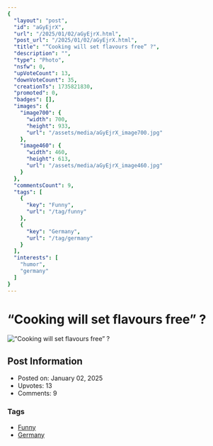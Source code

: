 ```yaml
---
{
  "layout": "post",
  "id": "aGyEjrX",
  "url": "/2025/01/02/aGyEjrX.html",
  "post_url": "/2025/01/02/aGyEjrX.html",
  "title": "“Cooking will set flavours free” ?",
  "description": "",
  "type": "Photo",
  "nsfw": 0,
  "upVoteCount": 13,
  "downVoteCount": 35,
  "creationTs": 1735821830,
  "promoted": 0,
  "badges": [],
  "images": {
    "image700": {
      "width": 700,
      "height": 933,
      "url": "/assets/media/aGyEjrX_image700.jpg"
    },
    "image460": {
      "width": 460,
      "height": 613,
      "url": "/assets/media/aGyEjrX_image460.jpg"
    }
  },
  "commentsCount": 9,
  "tags": [
    {
      "key": "Funny",
      "url": "/tag/funny"
    },
    {
      "key": "Germany",
      "url": "/tag/germany"
    }
  ],
  "interests": [
    "humor",
    "germany"
  ]
}
---
```


# “Cooking will set flavours free” ?

![“Cooking will set flavours free” ?](/assets/media/aGyEjrX_image700.jpg)

## Post Information

- Posted on: January 02, 2025
- Upvotes: 13
- Comments: 9

### Tags

- [Funny](/tag/Funny)
- [Germany](/tag/Germany)

